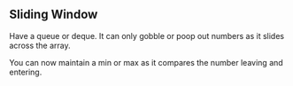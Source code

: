 ## Sliding Window

Have a queue or deque. It can only gobble or poop out numbers as it slides across the array.

You can now maintain a min or max as it compares the number leaving and entering.